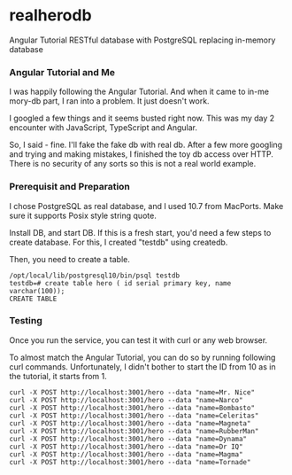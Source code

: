 realherodb
======
Angular Tutorial RESTful database with PostgreSQL replacing in-memory database

### Angular Tutorial and Me
I was happily following the Angular Tutorial. And when it came to in-me mory-db part,
I ran into a problem. It just doesn't work. 

I googled a few things and it seems busted right now. This was my day 2 encounter with JavaScript, TypeScript and Angular.

So, I said - fine. I'll fake the fake db with real db. After a few more googling and trying and making mistakes, I finished the toy db access over HTTP. There is no security of any sorts so this is not a real world example. 

### Prerequisit and Preparation
I chose PostgreSQL as real database, and I used 10.7 from MacPorts. Make sure it supports Posix style string quote.

Install DB, and start DB. If this is a fresh start, you'd need a few steps to create database. For this, I created "testdb" using createdb.

Then, you need to create a table.

~~~~
/opt/local/lib/postgresql10/bin/psql testdb                                                                                                                                                                     
testdb=# create table hero ( id serial primary key, name varchar(100));
CREATE TABLE
~~~~

### Testing
Once you run the service, you can test it with curl or any web browser.

To almost match the Angular Tutorial, you can do so by running following curl commands. Unfortunately, I didn't bother to start the ID from 10 as in the tutorial, it starts from 1.

~~~~
curl -X POST http://localhost:3001/hero --data "name=Mr. Nice"
curl -X POST http://localhost:3001/hero --data "name=Narco"
curl -X POST http://localhost:3001/hero --data "name=Bombasto"
curl -X POST http://localhost:3001/hero --data "name=Celeritas"
curl -X POST http://localhost:3001/hero --data "name=Magneta"
curl -X POST http://localhost:3001/hero --data "name=RubberMan"
curl -X POST http://localhost:3001/hero --data "name=Dynama"
curl -X POST http://localhost:3001/hero --data "name=Dr IQ"
curl -X POST http://localhost:3001/hero --data "name=Magma"
curl -X POST http://localhost:3001/hero --data "name=Tornade"
~~~~
